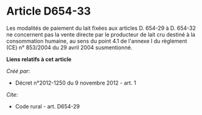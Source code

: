 # Article D654-33

Les modalités de paiement du lait fixées aux articles D. 654-29 à D. 654-32 ne concernent pas la vente directe par le
producteur de lait cru destiné à la consommation humaine, au sens du point 4.1 de l'annexe I du règlement (CE) n° 853/2004 du
29 avril 2004 susmentionné.

**Liens relatifs à cet article**

_Créé par_:

  - Décret n°2012-1250 du 9 novembre 2012 - art. 1

_Cite_:

  - Code rural - art. D654-29
